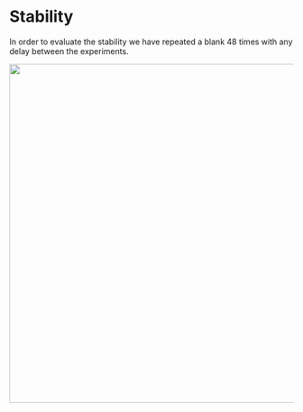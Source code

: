 
# Stability

In order to evaluate the stability we have repeated a blank 48 times with any delay between the experiments.

<img src="stability.svg" width=600>


